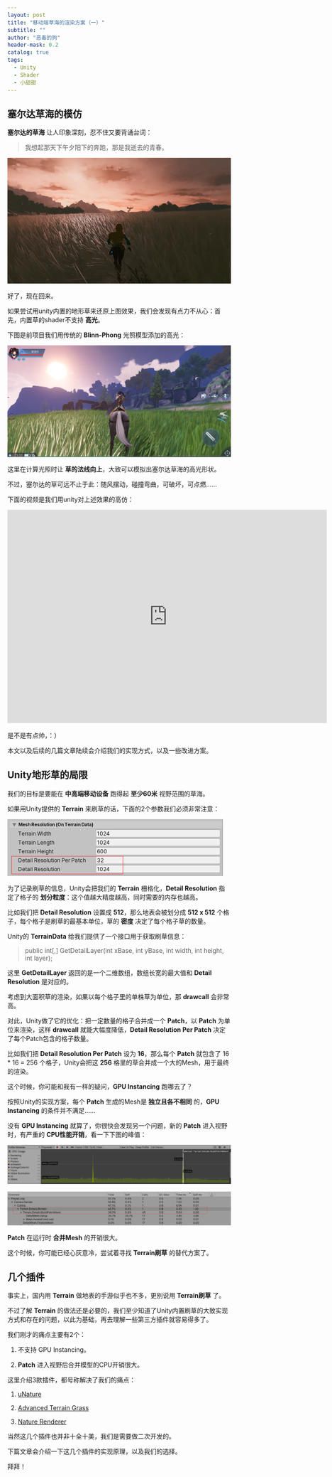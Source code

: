 ```yaml
---
layout: post
title: "移动端草海的渲染方案（一）"
subtitle: ""
author: "恶毒的狗"
header-mask: 0.2
catalog: true
tags:
  - Unity
  - Shader
  - 小甜甜
---
```


## 塞尔达草海的模仿

**塞尔达的草海** 让人印象深刻，忍不住又要背诵台词：

> 我想起那天下午夕阳下的奔跑，那是我逝去的青春。

![img](/img/unity-grass/screenshot1.png)

好了，现在回来。

如果尝试用unity内置的地形草来还原上图效果，我们会发现有点力不从心：首先，内置草的shader不支持 **高光**。 

下图是前项目我们用传统的 **Blinn-Phong** 光照模型添加的高光：

![img](/img/unity-grass/screenshot2.png)

这里在计算光照时让 **草的法线向上**，大致可以模拟出塞尔达草海的高光形状。

不过，塞尔达的草可远不止于此：随风摆动，碰撞弯曲，可破坏，可点燃......

下面的视频是我们用unity对上述效果的高仿：

<iframe frameborder="0" width="720" height="480" src="https://v.qq.com/txp/iframe/player.html?vid=h3051zdbrxd" allowFullScreen="true"></iframe>

是不是有点帅，：）

本文以及后续的几篇文章陆续会介绍我们的实现方式，以及一些改进方案。

## Unity地形草的局限

我们的目标是要能在 **中高端移动设备** 跑得起 **至少60米** 视野范围的草海。 

如果用Unity提供的 **Terrain** 来刷草的话，下面的2个参数我们必须非常注意：

![img](/img/unity-grass/screenshot3.png)

为了记录刷草的信息，Unity会把我们的 **Terrain** 栅格化，**Detail Resolution** 指定了格子的 **划分粒度**：这个值越大精度越高，同时需要的内存也越高。

比如我们把 **Detail Resolution** 设置成 **512**，那么地表会被划分成 **512 x 512** 个格子，每个格子是刷草的最基本单位，草的 **密度** 决定了每个格子草的数量。

Unity的 **TerrainData** 给我们提供了一个接口用于获取刷草信息：

> public int[,] GetDetailLayer(int xBase, int yBase, int width, int height, int layer);

这里 **GetDetailLayer** 返回的是一个二维数组，数组长宽的最大值和 **Detail Resolution** 是对应的。

考虑到大面积草的渲染，如果以每个格子里的单株草为单位，那 **drawcall** 会非常高。

对此，Unity做了它的优化：把一定数量的格子合并成一个 **Patch**，以 **Patch** 为单位来渲染，这样 **drawcall** 就能大幅度降低，**Detail Resolution Per Patch** 决定了每个Patch包含的格子数量。

比如我们把 **Detail Resolution Per Patch** 设为 **16**，那么每个 **Patch** 就包含了 16 * 16 = 256 个格子，Unity会把这 **256** 格里的草合并成一个大的Mesh，用于最终的渲染。

这个时候，你可能和我有一样的疑问，**GPU Instancing** 跑哪去了？

按照Unity的实现方案，每个 **Patch** 生成的Mesh是 **独立且各不相同** 的，**GPU Instancing** 的条件并不满足......

没有 **GPU Instancing** 就算了，你很快会发现另一个问题，新的 **Patch** 进入视野时，有严重的 **CPU性能开销**，看一下下图的峰值：

![img](/img/unity-grass/screenshot4.png)

![img](/img/unity-grass/screenshot5.png)

**Patch** 在运行时 **合并Mesh** 的开销很大。

这个时候，你可能已经心灰意冷，尝试着寻找 **Terrain刷草** 的替代方案了。

## 几个插件

事实上，国内用 **Terrain** 做地表的手游似乎也不多，更别说用 **Terrain刷草** 了。

不过了解 **Terrain** 的做法还是必要的，我们至少知道了Unity内置刷草的大致实现方式和存在的问题，以此为基础，再去理解一些第三方插件就容易得多了。

我们刚才的痛点主要有2个：

1. 不支持 GPU Instancing。

2. **Patch** 进入视野后合并模型的CPU开销很大。

这里介绍3款插件，都号称解决了我们的痛点：

1. [uNature](https://assetstore.unity.com/packages/vfx/shaders/unature-gpu-grass-and-interactable-trees-43129?aid=1101l85Tr)

2. [Advanced Terrain Grass](https://assetstore.unity.com/packages/tools/terrain/advanced-terrain-grass-100014?aid=1101l85Tr)

3. [Nature Renderer](https://assetstore.unity.com/packages/tools/terrain/nature-renderer-153552?aid=1101l85Tr)

当然这几个插件也并非十全十美，我们是需要做二次开发的。

下篇文章会介绍一下这几个插件的实现原理，以及我们的选择。

拜拜！



















